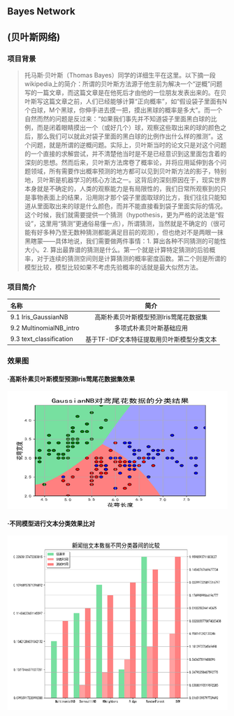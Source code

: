## Bayes Network
## (贝叶斯网络)

### 项目背景
> 托马斯·贝叶斯（Thomas Bayes）同学的详细生平在这里。以下摘一段 wikipedia上的简介：所谓的贝叶斯方法源于他生前为解决一个“逆概”问题写的一篇文章，而这篇文章是在他死后才由他的一位朋友发表出来的。在贝叶斯写这篇文章之前，人们已经能够计算“正向概率”，如“假设袋子里面有N个白球，M个黑球，你伸手进去摸一把，摸出黑球的概率是多大”。而一个自然而然的问题是反过来：“如果我们事先并不知道袋子里面黑白球的比例，而是闭着眼睛摸出一个（或好几个）球，观察这些取出来的球的颜色之后，那么我们可以就此对袋子里面的黑白球的比例作出什么样的推测”。这个问题，就是所谓的逆概问题。实际上，贝叶斯当时的论文只是对这个问题的一个直接的求解尝试，并不清楚他当时是不是已经意识到这里面包含着的深刻的思想。然而后来，贝叶斯方法席卷了概率论，并将应用延伸到各个问题领域，所有需要作出概率预测的地方都可以见到贝叶斯方法的影子，特别地，贝叶斯是机器学习的核心方法之一。这背后的深刻原因在于，现实世界本身就是不确定的，人类的观察能力是有局限性的，我们日常所观察到的只是事物表面上的结果，沿用刚才那个袋子里面取球的比方，我们往往只能知道从里面取出来的球是什么颜色，而并不能直接看到袋子里面实际的情况。这个时候，我们就需要提供一个猜测（hypothesis，更为严格的说法是“假设”，这里用“猜测”更通俗易懂一点），所谓猜测，当然就是不确定的（很可能有好多种乃至无数种猜测都能满足目前的观测），但也绝对不是两眼一抹黑瞎蒙——具体地说，我们需要做两件事情：1. 算出各种不同猜测的可能性大小。2. 算出最靠谱的猜测是什么。第一个就是计算特定猜测的后验概率，对于连续的猜测空间则是计算猜测的概率密度函数。第二个则是所谓的模型比较，模型比较如果不考虑先验概率的话就是最大似然方法。


### 项目简介
|名称|简介|
|:-------------|:-------------:|
|9.1 Iris_GaussianNB|高斯朴素贝叶斯模型预测Iris莺尾花数据集|
|9.2 MultinomialNB_intro|多项式朴素贝叶斯基础应用|
|9.3 text_classification|基于TF-IDF文本特征提取用贝叶斯模型分类文本|


### 效果图
#### ·高斯朴素贝叶斯模型预测Iris莺尾花数据集效果
<img width="550" height="270" src="./figures/iris.png"/>

#### ·不同模型进行文本分类效果比对
<img width="550" height="400" src="./figures/text.png"/>



